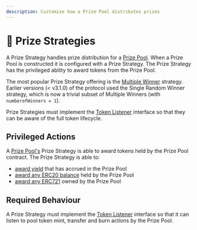 ```yaml
---
description: Customize how a Prize Pool distributes prizes
---
```


# 💸 Prize Strategies

A Prize Strategy handles prize distribution for a [Prize Pool](../prize-pool/). When a Prize Pool is constructed it is configured with a Prize Strategy. The Prize Strategy has the privileged ability to award tokens from the Prize Pool.

The most popular Prize Strategy offering is the [Multiple Winner](https://github.com/pooltogether/documentation/tree/6c30eec9a3787b298b041b5d864e955c716185ba/protocol/prize-strategy/multiple-winners/README.md) strategy. Earlier versions \(&lt; v3.1.0\) of the protocol used the Single Random Winner strategy, which is now a trivial subset of Multiple Winners \(with `numberofWinners = 1`\).

Prize Strategies must implement the [Token Listener](https://github.com/pooltogether/documentation/tree/6c30eec9a3787b298b041b5d864e955c716185ba/protocol/tokens/token-listener.md) interface so that they can be aware of the full token lifecycle.

## Privileged Actions

A [Prize Pool's](../prize-pool/) Prize Strategy is able to award tokens held by the Prize Pool contract. The Prize Strategy is able to:

* [award yield](../prize-pool/#awarding-yield) that has accrued in the Prize Pool
* [award any ERC20 balance](../prize-pool/#awarding-erc-20-s) held by the Prize Pool
* [award any ERC721](../prize-pool/#awarding-erc-721-s-nfts) owned by the Prize Pool

## Required Behaviour

A Prize Strategy must implement the [Token Listener](https://github.com/pooltogether/documentation/tree/6c30eec9a3787b298b041b5d864e955c716185ba/protocol/tokens/token-listener.md) interface so that it can listen to pool token mint, transfer and burn actions by the Prize Pool.

